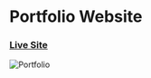 # Portfolio Website

### [Live Site](https://robertnjenga-portfolio-website.netlify.app/)

![Portfolio](https://i.postimg.cc/B6jdGfDZ/Screenshot-11.png)


